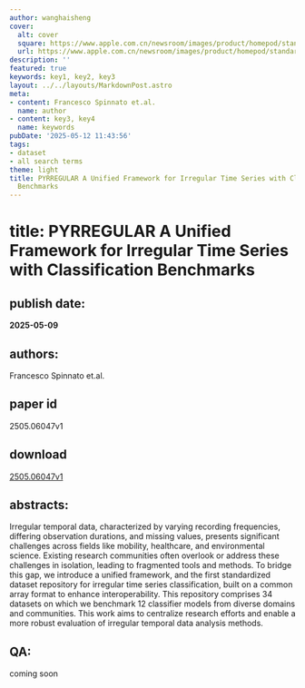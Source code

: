 ```yaml
---
author: wanghaisheng
cover:
  alt: cover
  square: https://www.apple.com.cn/newsroom/images/product/homepod/standard/Apple-HomePod-hero-230118_big.jpg.large_2x.jpg
  url: https://www.apple.com.cn/newsroom/images/product/homepod/standard/Apple-HomePod-hero-230118_big.jpg.large_2x.jpg
description: ''
featured: true
keywords: key1, key2, key3
layout: ../../layouts/MarkdownPost.astro
meta:
- content: Francesco Spinnato et.al.
  name: author
- content: key3, key4
  name: keywords
pubDate: '2025-05-12 11:43:56'
tags:
- dataset
- all search terms
theme: light
title: PYRREGULAR A Unified Framework for Irregular Time Series with Classification
  Benchmarks
---
```


# title: PYRREGULAR A Unified Framework for Irregular Time Series with Classification Benchmarks 
## publish date: 
**2025-05-09** 
## authors: 
  Francesco Spinnato et.al. 
## paper id
2505.06047v1
## download
[2505.06047v1](http://arxiv.org/abs/2505.06047v1)
## abstracts:
Irregular temporal data, characterized by varying recording frequencies, differing observation durations, and missing values, presents significant challenges across fields like mobility, healthcare, and environmental science. Existing research communities often overlook or address these challenges in isolation, leading to fragmented tools and methods. To bridge this gap, we introduce a unified framework, and the first standardized dataset repository for irregular time series classification, built on a common array format to enhance interoperability. This repository comprises 34 datasets on which we benchmark 12 classifier models from diverse domains and communities. This work aims to centralize research efforts and enable a more robust evaluation of irregular temporal data analysis methods.
## QA:
coming soon
